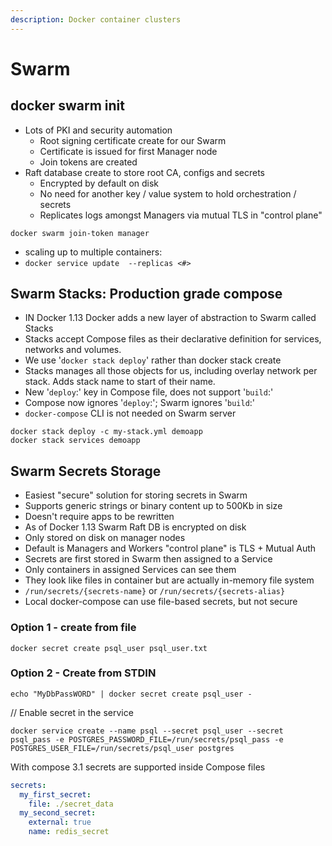 ```yaml
---
description: Docker container clusters
---
```


# Swarm

## docker swarm init

* Lots of PKI and security automation
  * Root signing certificate create for our Swarm
  * Certificate is issued for first Manager node
  * Join tokens are created
* Raft database create to store root CA, configs and secrets
  * Encrypted by default on disk
  * No need for another key / value system to hold orchestration / secrets
  * Replicates logs amongst Managers via mutual TLS in "control plane"

`docker swarm join-token manager`

* scaling up to multiple containers:
* `docker service update  --replicas <#>`



## Swarm Stacks: Production grade compose

* IN Docker 1.13 Docker adds a new layer of abstraction to Swarm called Stacks
* Stacks accept Compose files as their declarative definition for services, networks and volumes.
* We use '`docker stack deploy`' rather than docker stack create
* Stacks manages all those objects for us, including overlay network per stack. Adds stack name to start of their name.
* New '`deploy`:' key in Compose file, does not support '`build`:'
* Compose now ignores '`deploy`:'; Swarm ignores '`build`:'
* `docker-compose` CLI is not needed on Swarm server

`docker stack deploy -c my-stack.yml demoapp`\
`docker stack services demoapp`

## &#x20;Swarm Secrets Storage

* Easiest "secure" solution for storing secrets in Swarm
* Supports generic strings or binary content up to 500Kb in size
* Doesn't require apps to be rewritten
* As of Docker 1.13 Swarm Raft DB is encrypted on disk
* Only stored on disk on manager nodes
* Default is Managers and Workers "control plane" is TLS + Mutual Auth
* Secrets are first stored in Swarm then assigned to a Service
* Only containers in assigned Services can see them
* They look like files in container but are actually in-memory file system
* `/run/secrets/{secrets-name}` or `/run/secrets/{secrets-alias}`
* Local docker-compose can use file-based secrets, but not secure

### Option 1 - create from file&#x20;

`docker secret create psql_user psql_user.txt`

### Option 2 - Create from STDIN&#x20;

`echo "MyDbPassWORD" | docker secret create psql_user -`

// Enable secret in the service&#x20;

`docker service create --name psql --secret psql_user --secret psql_pass -e POSTGRES_PASSWORD_FILE=/run/secrets/psql_pass -e POSTGRES_USER_FILE=/run/secrets/psql_user postgres`

With compose 3.1 secrets are supported inside Compose files

```yaml
secrets:
  my_first_secret:
    file: ./secret_data
  my_second_secret:
    external: true
    name: redis_secret
```

